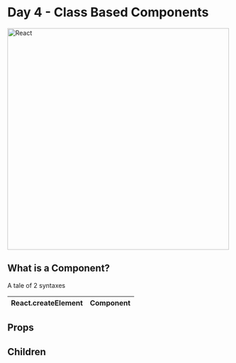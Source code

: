 # Day 4 - Class Based Components

<img src="https://github.com/adion81/mern-lectures/blob/master/assets/react.gif" alt="React" width="500px" />

## What is a Component?

A tale of 2 syntaxes

| React.createElement | Component |
|---------------------|-----------|



## Props

## Children

